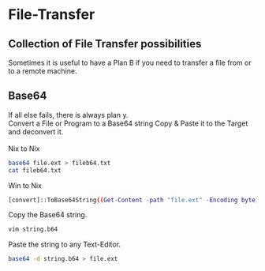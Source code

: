 # File-Transfer
## Collection of File Transfer possibilities

Sometimes it is useful to have a Plan B if you need to transfer a file from or to a remote machine.

## Base64
If all else fails, there is always plan y. <br>
Convert a File or Program to a Base64 string Copy & Paste it to the Target and deconvert it. <br>
<br>
Nix to Nix
```bash
base64 file.ext > fileb64.txt
cat fileb64.txt
```
Win to Nix
```bash
[convert]::ToBase64String((Get-Content -path "file.ext" -Encoding byte))
```
Copy the Base64 string.
```bash
vim string.b64
```
Paste the string to any Text-Editor.
```bash
base64 -d string.b64 > file.ext
```

